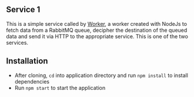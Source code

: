 ## Service 1
This is a simple service called by [Worker](https://github.com/firstCodeOutlaw/worker), a 
worker created with NodeJs to fetch data from a RabbitMQ queue,
decipher the destination of the queued data and send it via HTTP to the appropriate
service. This is one of the two services.

## Installation
- After cloning, `cd` into application directory and run `npm install` to install dependencies
- Run `npm start` to start the application